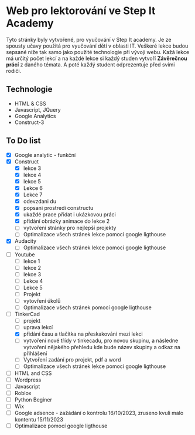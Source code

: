 # Web pro lektorování ve Step It Academy

Tyto stránky byly vytvořené, pro vyučování v Step It academy. Je ze spousty učavy použitá pro vyučování dětí v oblasti IT. Veškeré lekce budou sepsané níže tak samo jako použité technologie při vývoji webu. 
Kažá lekce má určitý počet lekcí a na každé lekce si každý studen vytvoří **Závěrečnou prácí** z daného témata. A poté každý student odprezentuje před svími rodiči.


## Technologie
- HTML & CSS
- Javascript, JQuery
- Google Analytics
- Construct-3


## To Do list
- [x] Google analytic - funkční
- [x] Construct
    - [x] lekce 3
    - [x] lekce 4
    - [x] lekce 5
    - [x] Lekce 6
    - [x] Lekce 7
    - [x] odevzdani du
    - [x] popsani prostredi constructu
    - [x] ukaždé prace přidat i ukázkovou práci
    - [x] přidání obrázky animace do lekce 2
    - [ ] vytvoření stránky pro nejlepší projekty
    - [ ] Optimalizace všech stránek lekce pomocí google ligthouse
- [x] Audacity
    - [ ] Optimalizace všech stránek lekce pomocí google ligthouse
- [ ] Youtube
    - [ ] lekce 1
    - [ ] lekce 2
    - [ ] lekce 3
    - [ ] Lekce 4
    - [ ] Lekce 5
    - [ ] Projekt
    - [ ] vytovření úkolů
    - [ ] Optimalizace všech stránek pomocí google ligthouse
- [ ] TinkerCad
    - [ ] projekt
    - [ ] uprava lekcí
    - [x] přidání času a tlačítka na přeskakování mezi lekci
    - [ ] vytvoření nové třídy v tinkecadu, pro novou skupinu, a následne vytvoření nějakého přehledu kde bude název skupiny a odkaz na přihlášení
    - [ ] Vytvoření zadání pro projekt, pdf a word
    - [ ] Optimalizace všech stránek lekce pomocí google ligthouse
- [ ] HTML and CSS
- [ ] Wordpress
- [ ] Javascript
- [ ] Roblox
- [ ] Python Beginer
- [ ] Wix
- [ ] Google adsence - zažádání o kontrolu 16/10/2023, zruseno kvuli malo kontentu 15/11/2023
- [ ] Optimalizace pomocí google ligthouse